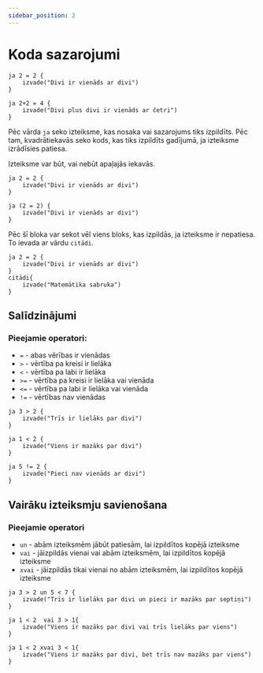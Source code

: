 ```yaml
---
sidebar_position: 2
---
```


# Koda sazarojumi

```priede
ja 2 = 2 {
    izvade("Divi ir vienāds ar divi")
}

ja 2+2 = 4 {
    izvade("Divi plus divi ir vienāds ar četri")
}
```

Pēc vārda `ja` seko izteiksme, kas nosaka vai sazarojums tiks izpildīts. Pēc tam, kvadrātiekavās seko kods, kas tiks izpildīts gadījumā, ja izteiksme izrādīsies patiesa.

Izteiksme var būt, vai nebūt apaļajās iekavās.

```priede
ja 2 = 2 {
    izvade("Divi ir vienāds ar divi")
}

ja (2 = 2) {
    izvade("Divi ir vienāds ar divi")
}
```

Pēc šī bloka var sekot vēl viens bloks, kas izpildās, ja izteiksme ir nepatiesa. To ievada ar vārdu `citādi`.

```priede
ja 2 = 2 {
    izvade("Divi ir vienāds ar divi")
}
citādi{
    izvade("Matemātika sabruka")
}
```

## Salīdzinājumi

### Pieejamie operatori:

- `=` - abas vērības ir vienādas
- `>` - vērtība pa kreisi ir lielāka
- `<` - vērtība pa labi ir lielāka
- `>=` - vērtība pa kreisi ir lielāka vai vienāda
- `<=` - vērtība pa labi ir lielāka vai vienāda
- `!=` - vērtības nav vienādas

```priede
ja 3 > 2 {
    izvade("Trīs ir lielāks par divi")
}

ja 1 < 2 {
    izvade("Viens ir mazāks par divi")
}

ja 5 != 2 {
    izvade("Pieci nav vienāds ar divi")
}
```

## Vairāku izteiksmju savienošana

### Pieejamie operatori

- `un` - abām izteiksmēm jābūt patiesām, lai izpildītos kopējā izteiksme
- `vai` - jāizpildās vienai vai abām izteiksmēm, lai izpildītos kopējā izteiksme
- `xvai` - jāizpildās tikai vienai no abām izteiksmēm, lai izpildītos kopējā izteiksme

```priede
ja 3 > 2 un 5 < 7 {
    izvade("Trīs ir lielāks par divi un pieci ir mazāks par septiņi")
}

ja 1 < 2  vai 3 > 1{
    izvade("Viens ir mazāks par divi vai trīs lielāks par viens")
}

ja 1 < 2 xvai 3 < 1{
    izvade("Viens ir mazāks par divi, bet trīs nav mazāks par viens")
}
```
